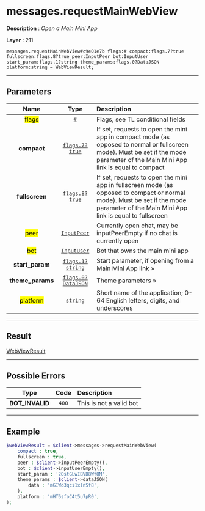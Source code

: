 # messages.requestMainWebView

**Description** : *Open a Main Mini App*

**Layer** : 211

```tl
messages.requestMainWebView#c9e01e7b flags:# compact:flags.7?true fullscreen:flags.8?true peer:InputPeer bot:InputUser start_param:flags.1?string theme_params:flags.0?DataJSON platform:string = WebViewResult;
```

---

## Parameters

| Name | Type | Description |
| :---: | :---: | :--- |
| <mark>flags</mark> | [`#`](type/#) | Flags, see TL conditional fields |
| **compact** | [`flags.7?true`](type/true) | If set, requests to open the mini app in compact mode (as opposed to normal or fullscreen mode). Must be set if the mode parameter of the Main Mini App link is equal to compact |
| **fullscreen** | [`flags.8?true`](type/true) | If set, requests to open the mini app in fullscreen mode (as opposed to compact or normal mode). Must be set if the mode parameter of the Main Mini App link is equal to fullscreen |
| <mark>peer</mark> | [`InputPeer`](type/InputPeer) | Currently open chat, may be inputPeerEmpty if no chat is currently open |
| <mark>bot</mark> | [`InputUser`](type/InputUser) | Bot that owns the main mini app |
| **start_param** | [`flags.1?string`](type/string) | Start parameter, if opening from a Main Mini App link » |
| **theme_params** | [`flags.0?DataJSON`](type/DataJSON) | Theme parameters » |
| <mark>platform</mark> | [`string`](type/string) | Short name of the application; 0-64 English letters, digits, and underscores |

---

## Result

[WebViewResult](type/WebViewResult)

---

## Possible Errors

| Type | Code | Description |
| :---: | :---: | :--- |
| **BOT_INVALID** | `400` | This is not a valid bot |

---

## Example

```php
$webViewResult = $client->messages->requestMainWebView(
	compact : true,
	fullscreen : true,
	peer : $client->inputPeerEmpty(),
	bot : $client->inputUserEmpty(),
	start_param : '2OstGLwIBVD8WfQM',
	theme_params : $client->dataJSON(
		data : 'mGIWo3qci1xlnSf8',
	),
	platform : 'mHT6sfoC4t5u7pR0',
);
```